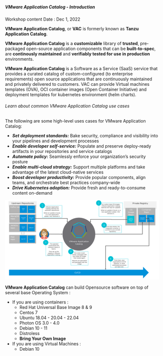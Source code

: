 
##### VMware Application Catalog - Introduction
Workshop content Date : Dec 1, 2022

**VMware Application Catalog**, or **VAC** is formerly known as **Tanzu Application Catalog**. 

**VMware Application Catalog** is a **customizable** library of **trusted**, pre-packaged open-source application components that can be **built-to-spec**, are **continously maintained** and **verifiably tested for use in production** environments.

**VMware Application Catalog** is a Software as a Service (SaaS) service that provides a curated catalog of custom-configured (to enterprise requirements) open source applications that are continuously maintained and privately delivered to customers. VAC can provide Virtual machines templates (OVA), OCI container images (Open Container Initiative) and deployment templates for kubernetes environment (helm charts).

###### Learn about common VMware Application Catalog use cases

The following are some high-level uses cases for VMware Application Catalog:
- ***Set deployment standards:*** Bake security, compliance and visibility into your pipelines and development processes
- ***Enable developer self-service:*** Populate and preserve deploy-ready artifacts in your repositories and service catalogs
- ***Automate policy:*** Seamlessly enforce your organization’s security posture
- ***Enable multi-cloud strategy:*** Support multiple platforms and take advantage of the latest cloud-native services
- ***Boost developer productivity:*** Provide popular components, align teams, and orchestrate best practices company-wide
- ***Drive Kubernetes adoption:*** Provide fresh and ready-to-consume content on-demand

![VAC Overview Diagram](../images/get-started-images-cicd-diagram.png)

**VMware Application Catalog** can build Opensource software on top of several base Operating System :
- If you are using containers : 
    - Red Hat Universal Base Image 8 & 9
    - Centos 7
    - Ubuntu 18.04 - 20.04 - 22.04
    - Photon OS 3.0 - 4.0
    - Debian 10 - 11
    - Distroless
    - **Bring Your Own Image**
- If you are using Virtual Machines : 
    - Debian 10
